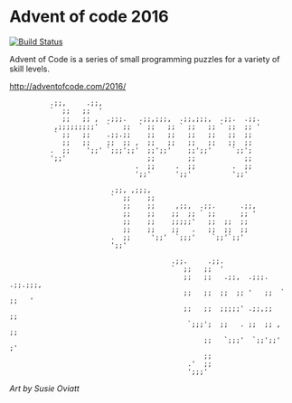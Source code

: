 # Advent of code 2016 

[![Build Status](https://travis-ci.org/mofr/advent-of-code.svg?branch=master)](https://travis-ci.org/mofr/advent-of-code)

Advent of Code is a series of small programming puzzles for a variety of skill levels.

http://adventofcode.com/2016/

```
          .;;,     .;;, 
          `  ;;   ;;  ' 
             ;;   ;; ,  .;;;.   .;;,;;;,  .;;,;;;,  .;;.  .;;. 
           ,;;;;;;;;;'  `   ;;  ` ;;   ;; ` ;;   ;; ` ;;  ;; ' 
           ` ;;   ;;    .;;.;;    ;;   ;;   ;;   ;;   ;;  ;; 
             ;;   ;;    ;;  ;; ,  ;;   ;;   ;;   ;;   ;;  ;; 
          .  ;;    ';;' `;;;';;'  ;;';;'    ;;';;'     `;;'; 
          ';;'                    ;;        ;;            ;; 
                               .  ;;     .  ;;         .  ;; 
                               ';;'      ';;'          ';;' 
          
                         .;;, ,;;;, 
                         `  ;;    ;; 
                            ;;    ;;     ,;;,  .;;.      .;;, 
                            ;;    ;;    ;;  ;; ` ;;      ;; ' 
                            ;;    ;;    ;;;;;'   ;;  ;;  ;; 
                            ;;    ;;    ;;   .   ;;  ;;  ;; 
                         .  ;;     ';;'  `;;;'    `;;'`;;' 
                         ';;' 
          
                                        .;;.     .;;. 
                                        `  ;;   ;;  ' 
                                           ;;   ;;   .;;,  .;;;.   .;;.;;;, 
                                           ;;   ;;  ;;  ;; '   ;;  ` ;;   ' 
                                           ;;   ;;  ;;;;;' .;;,;;    ;; 
                                            `;;;';  ;;   . ;;  ;; ,  ;; 
                                                ;;   `;;;'  `;;';;'  ;' 
                                                ;; 
                                            .'  ;; 
                                            ';;;' 
```
*Art by Susie Oviatt*
